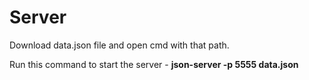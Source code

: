 # Server

Download data.json file and open cmd with that path.

Run this command to start the server - **json-server -p 5555 data.json**
